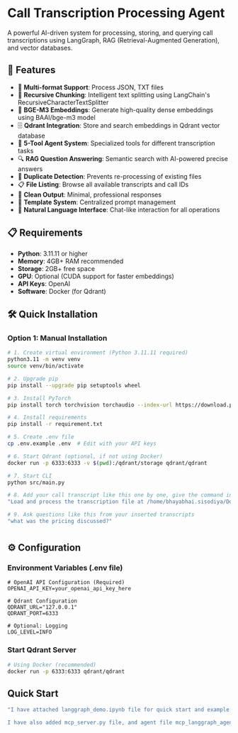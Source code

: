 # Call Transcription Processing Agent

A powerful AI-driven system for processing, storing, and querying call transcriptions using LangGraph, RAG (Retrieval-Augmented Generation), and vector databases.

## 🚀 Features

- 🎯 **Multi-format Support**: Process JSON, TXT files
- 🔄 **Recursive Chunking**: Intelligent text splitting using LangChain's RecursiveCharacterTextSplitter
- 🧠 **BGE-M3 Embeddings**: Generate high-quality dense embeddings using BAAI/bge-m3 model
- 🗄️ **Qdrant Integration**: Store and search embeddings in Qdrant vector database
- 🤖 **5-Tool Agent System**: Specialized tools for different transcription tasks
- 🔍 **RAG Question Answering**: Semantic search with AI-powered precise answers
- 🚫 **Duplicate Detection**: Prevents re-processing of existing files
- 📋 **File Listing**: Browse all available transcripts and call IDs
- 🎨 **Clean Output**: Minimal, professional responses
- 📝 **Template System**: Centralized prompt management
- 💬 **Natural Language Interface**: Chat-like interaction for all operations

## 📋 Requirements

- **Python**: 3.11.11 or higher
- **Memory**: 4GB+ RAM recommended
- **Storage**: 2GB+ free space
- **GPU**: Optional (CUDA support for faster embeddings)
- **API Keys**: OpenAI
- **Software**: Docker (for Qdrant)

## 🛠️ Quick Installation

### Option 1: Manual Installation

```bash
# 1. Create virtual environment (Python 3.11.11 required)
python3.11 -m venv venv
source venv/bin/activate

# 2. Upgrade pip
pip install --upgrade pip setuptools wheel

# 3. Install PyTorch
pip install torch torchvision torchaudio --index-url https://download.pytorch.org/whl/cpu

# 4. Install requirements
pip install -r requirement.txt

# 5. Create .env file
cp .env.example .env  # Edit with your API keys

# 6. Start Qdrant (optional, if not using Docker)
docker run -p 6333:6333 -v $(pwd):/qdrant/storage qdrant/qdrant

# 7. Start CLI
python src/main.py

# 8. Add your call transcript like this one by one, give the command in CLI with absolute path
"Load and process the transcription file at /home/bhayabhai.sisodiya/Documents/retriever-chatbot/4_negotiation_call.txt"

# 9. Ask questions like this from your inserted transcripts
"what was the pricing discussed?"
```

#

## ⚙️ Configuration

### Environment Variables (.env file)

```env
# OpenAI API Configuration (Required)
OPENAI_API_KEY=your_openai_api_key_here

# Qdrant Configuration
QDRANT_URL="127.0.0.1"
QDRANT_PORT=6333

# Optional: Logging
LOG_LEVEL=INFO
```

### Start Qdrant Server

```bash
# Using Docker (recommended)
docker run -p 6333:6333 qdrant/qdrant
```

## Quick Start

```bash
"I have attached langgraph_demo.ipynb file for quick start and example input outputs, you can take reference from there. also you can run the demo_cli.py file to see the demo of the project after completing the installation and inserting your transcripts.

I have also added mcp_server.py file, and agent file mcp_langgraph_agent.py file for mcp server and client implementation. you can run the mcp_langgraph_agent.py file to see the demo of the project."
```






